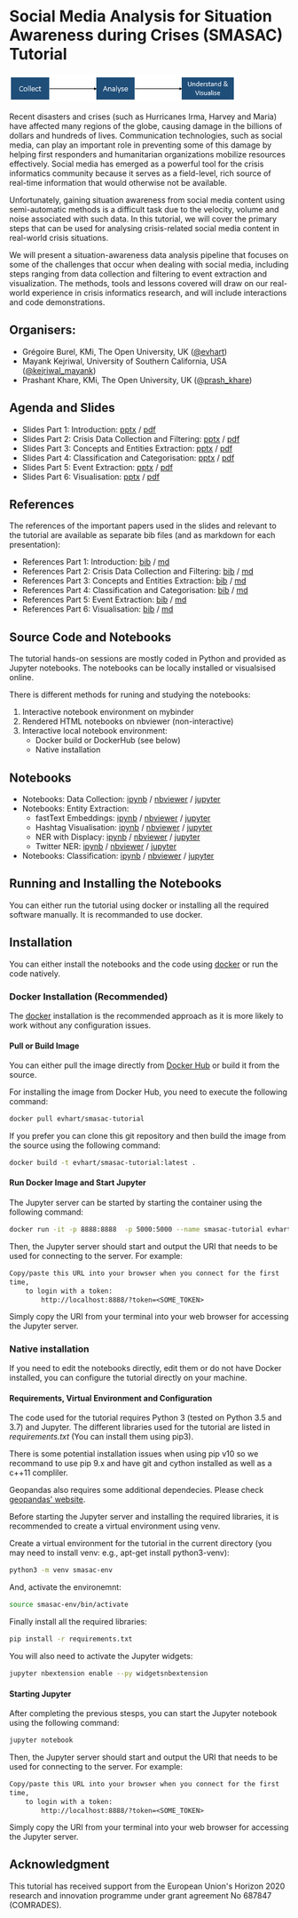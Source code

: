 # Social Media Analysis for Situation Awareness during Crises (SMASAC) Tutorial
![SMASAC](header.png "SMASAC")


Recent disasters and crises (such as Hurricanes Irma, Harvey and Maria) have affected many regions of the globe, causing damage in the billions of dollars and hundreds of lives. Communication technologies, such as social media, can play an important role in preventing some of this damage by helping first responders and humanitarian organizations mobilize resources effectively. Social media has emerged as a powerful tool for the crisis informatics community because it serves as a field-level, rich source of real-time information that would otherwise not be available.

Unfortunately, gaining situation awareness from social media content using semi-automatic methods is a difficult task due to the velocity, volume and noise associated with such data. In this tutorial, we will cover the primary steps that can be used for analysing crisis-related social media content in real-world crisis situations.

We will present a situation-awareness data analysis pipeline that focuses on some of the challenges that occur when dealing with social media, including steps ranging from data collection and filtering to event extraction and visualization. The methods, tools and lessons covered will draw on our real-world experience in crisis informatics research, and will include interactions and code demonstrations.

## Organisers:
* Grégoire Burel, KMi, The Open University, UK ([@evhart](https://twitter.com/evhart))
* Mayank Kejriwal, University of Southern California, USA ([@kejriwal_mayank](https://twitter.com/kejriwal_mayank))
* Prashant Khare, KMi, The Open University, UK ([@prash_khare](https://twitter.com/prash_khare))

## Agenda and Slides
* Slides Part 1: Introduction: [pptx](slides/pptx/1-introduction.pptx) / [pdf](slides/pdf/1-introduction.pdf)
* Slides Part 2: Crisis Data Collection and Filtering: [pptx](slides/pptx/2-data-collection.pptx) / [pdf](slides/pdf/2-data-collection.pdf)
* Slides Part 3: Concepts and Entities Extraction: [pptx](slides/pptx/3-entity-extraction.pptx) / [pdf](slides/pdf/3-entity-extraction.pdf)
* Slides Part 4: Classification and Categorisation: [pptx](slides/pptx/4-classification.pptx) / [pdf](slides/pdf/4-classification.pdf)
* Slides Part 5: Event Extraction: [pptx](slides/pptx/5-event-extraction.pptx) / [pdf](slides/pdf/5-event-extraction.pdf)
* Slides Part 6: Visualisation: [pptx](slides/pptx/6-visualisation.pptx) / [pdf](slides/pdf/6-visualisation.pdf)

## References
The references of the important papers used in the slides and relevant to the tutorial are available as separate bib files (and as markdown for each presentation):
* References Part 1: Introduction: [bib](references/bib/1-introduction.bib) / [md](references/md/1-introduction.md)
* References Part 2: Crisis Data Collection and Filtering: [bib](references/bib/2-data-collection.bib) / [md](references/md/2-data-collection.md)
* References Part 3: Concepts and Entities Extraction: [bib](references/bib/3-entity-extraction.bib) / [md](references/md/3-entity-extraction.md)
* References Part 4: Classification and Categorisation: [bib](references/bib/4-classification.bib) / [md](references/md/4-classification.md)
* References Part 5: Event Extraction: [bib](references/bib/5-event-extraction.bib) / [md](references/md/5-event-extraction.md)
* References Part 6: Visualisation: [bib](references/bib/6-visualisation.bib) / [md](references/md/6-visualisation.md)



## Source Code and Notebooks
The tutorial hands-on sessions are mostly coded in Python and provided as Jupyter notebooks. The notebooks can be locally installed or visualsised online.

There is different methods for runing and studying the notebooks:
1. Interactive notebook environment on mybinder
2. Rendered HTML notebooks on nbviewer (non-interactive)
3. Interactive local notebook environment:
    * Docker build or DockerHub (see below)
    * Native installation

## Notebooks
* Notebooks: Data Collection: [ipynb](notebooks/1-data-collection.ipynb) / [nbviewer](http://nbviewer.jupyter.org/github/evhart/smasac-tutorial/blob/master/notebooks/1-data-collection.ipynb) / [jupyter](http://127.0.0.1:8888/notebooks/1-data-collection.ipynb)
* Notebooks: Entity Extraction: 
    * fastText Embeddings: [ipynb](notebooks/3-1-entity-extraction-fasttext-embedding.ipynb) / [nbviewer](http://nbviewer.jupyter.org/github/evhart/smasac-tutorial/blob/master/notebooks/3-1-entity-extraction-fasttext-embedding.ipynb) / [jupyter](http://127.0.0.1:8888/notebooks/3-1-entity-extraction-fasttext-embedding.ipynb)
    * Hashtag Visualisation: [ipynb](notebooks/3-2-entity-extraction-hashtag-visualization.ipynb) / [nbviewer](http://nbviewer.jupyter.org/github/evhart/smasac-tutorial/blob/master/notebooks/3-2-entity-extraction-hashtag-visualization.ipynb) / [jupyter](http://127.0.0.1:8888/notebooks/3-2-entity-extraction-hashtag-visualization.ipynb)
    * NER with Displacy: [ipynb](notebooks/3-3-entity-extraction-NER-displacy.ipynb) / [nbviewer](http://nbviewer.jupyter.org/github/evhart/smasac-tutorial/blob/master/notebooks/3-3-entity-extraction-NER-displacy.ipynb) / [jupyter](http://127.0.0.1:8888/notebooks/3-3-entity-extraction-NER-displacy.ipynb) 
    * Twitter NER: [ipynb](notebooks/3-4-entity-extraction-twitter-NER.ipynb) / [nbviewer](http://nbviewer.jupyter.org/github/evhart/smasac-tutorial/blob/master/notebooks/3-4-entity-extraction-twitter-NER.ipynb) / [jupyter](http://127.0.0.1:8888/notebooks/3-4-entity-extraction-twitter-NER.ipynb)
* Notebooks: Classification: [ipynb](notebooks/4-classification.ipynb) / [nbviewer](http://nbviewer.jupyter.org/github/evhart/smasac-tutorial/blob/master/notebooks/4-classification.ipynb) / [jupyter](http://127.0.0.1:8888/notebooks/4-classification.ipynb)


## Running and Installing the Notebooks
You can either run the tutorial using docker or installing all the required software manually. It is recommanded to use docker.


## Installation
You can either install the notebooks and the code using [docker](https://docker.com/) or run the code natively.

### Docker Installation (Recommended)
The [docker](https://docker.com/) installation is the recommended approach as it is more likely to work without any configuration issues.

#### Pull or Build Image
You can either pull the image directly from [Docker Hub](https://hub.docker.com) or build it from the source.

For installing the image from Docker Hub, you need to execute the following command:
```sh
docker pull evhart/smasac-tutorial
```

If you prefer you can clone this git repository and then build the image from the source using the following command:
```sh
docker build -t evhart/smasac-tutorial:latest .
```

#### Run Docker Image and Start Jupyter 
The Jupyter server can be started by starting the container using the following command:
```sh
docker run -it -p 8888:8888  -p 5000:5000 --name smasac-tutorial evhart/smasac-tutorial:latest
```

Then, the Jupyter server should start and output the URI that needs to be used for connecting to the server. For example:
```
Copy/paste this URL into your browser when you connect for the first time,
    to login with a token:
        http://localhost:8888/?token=<SOME_TOKEN>
```

Simply copy the URI from your terminal into your web browser for accessing the Jupyter server.


### Native installation
If you need to edit the notebooks directly, edit them or do not have Docker installed, you can configure the tutorial directly on your machine. 

#### Requirements, Virtual Environment and Configuration
The code used for the tutorial requires Python 3 (tested on Python 3.5 and 3.7) and Jupyter. The different libraries used for the tutorial are listed in *requirements.txt* (You can install them using pip3).

There is some potential installation issues when using pip v10 so we recommand to use pip 9.x and have git and cython installed as well as a c++11 compliler.

Geopandas also requires some additional dependecies. Please check [geopandas' website](http://geopandas.org/).

Before starting the Jupyter server and installing the required libraries, it is recommended to create a virtual environment using venv.


Create a virtual environment for the tutorial in the current directory (you may need to install venv: e.g., apt-get install python3-venv):
```sh
python3 -m venv smasac-env
```

And, activate the environemnt:
```sh
source smasac-env/bin/activate
```

Finally install all the required libraries:
```sh
pip install -r requirements.txt
```

You will also need to activate the Jupyter widgets:
```sh
jupyter nbextension enable --py widgetsnbextension
```

#### Starting Jupyter
After completing the previous stesps, you can start the Jupyter notebook using the following command:
```sh
jupyter notebook
```

Then, the Jupyter server should start and output the URI that needs to be used for connecting to the server. For example:
```
Copy/paste this URL into your browser when you connect for the first time,
    to login with a token:
        http://localhost:8888/?token=<SOME_TOKEN>
```

Simply copy the URI from your terminal into your web browser for accessing the Jupyter server.
## Acknowledgment
This tutorial has received support from the European Union's Horizon 2020 research and innovation programme under grant agreement No 687847 (COMRADES).
